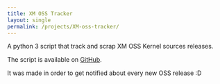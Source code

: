 ```yaml
---
title: XM OSS Tracker
layout: single
permalink: /projects/XM-oss-tracker/
---
```


A python 3 script that track and scrap XM OSS Kernel sources releases.

The script is available on [GitHub](https://github.com/XiaomiFirmwareUpdater/xiaomi-oss-tracker/).

It was made in order to get notified about every new OSS release :D
